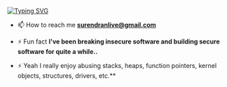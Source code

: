 [![Typing SVG](https://readme-typing-svg.demolab.com?font=Fira+Code&pause=1000&width=435&lines=Greetings+%F0%9F%99%8B%E2%80%8D%E2%99%82%EF%B8%8F%2C+I'm+Surendran)](https://git.io/typing-svg)

- 📫 How to reach me **surendranlive@gmail.com**

- ⚡ Fun fact **I've been breaking insecure software and building secure software for quite a while..**
- ⚡ Yeah I really enjoy abusing stacks, heaps, function pointers, kernel objects, structures, drivers, etc.**




